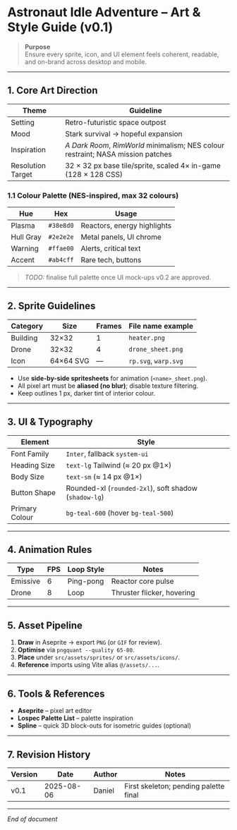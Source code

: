 # Astronaut Idle Adventure – Art & Style Guide (v0.1)

> **Purpose**  
> Ensure every sprite, icon, and UI element feels coherent, readable, and on-brand across desktop and mobile.

---

## 1. Core Art Direction

| Theme            | Guideline                                                                 |
| ---------------- | ------------------------------------------------------------------------- |
| Setting          | Retro-futuristic space outpost  |
| Mood             | Stark survival → hopeful expansion |
| Inspiration      | *A Dark Room*, *RimWorld* minimalism; NES colour restraint; NASA mission patches |
| Resolution Target| 32 × 32 px base tile/sprite, scaled 4× in-game (128 × 128 CSS) |

### 1.1 Colour Palette (NES-inspired, max 32 colours)

| Hue      | Hex | Usage            |
| -------- | --- | ---------------- |
| Plasma   | `#38e8d0` | Reactors, energy highlights |
| Hull Gray| `#2e2e2e` | Metal panels, UI chrome |
| Warning  | `#ffae00` | Alerts, critical text |
| Accent   | `#ab4cff` | Rare tech, buttons |

> *TODO:* finalise full palette once UI mock-ups v0.2 are approved.

---

## 2. Sprite Guidelines

| Category   | Size      | Frames | File name example                 |
| ---------- | --------- | ------ | --------------------------------- |
| Building   | 32×32     | 1      | `heater.png`                      |
| Drone      | 32×32     | 4      | `drone_sheet.png`                 |
| Icon       | 64×64 SVG | —      | `rp.svg`, `warp.svg`              |

* Use **side-by-side spritesheets** for animation (`<name>_sheet.png`).  
* All pixel art must be **aliased (no blur)**; disable texture filtering.  
* Keep outlines 1 px, darker tint of interior colour.

---

## 3. UI & Typography

| Element       | Style                                                   |
| ------------- | ------------------------------------------------------- |
| Font Family   | `Inter`, fallback `system-ui`                           |
| Heading Size  | `text-lg` Tailwind (≈ 20 px @1×)                        |
| Body Size     | `text-sm` (≈ 14 px @1×)                                 |
| Button Shape  | Rounded-xl (`rounded-2xl`), soft shadow (`shadow-lg`)   |
| Primary Colour| `bg-teal-600` (hover `bg-teal-500`)                     |

---

## 4. Animation Rules

| Type     | FPS  | Loop Style | Notes                          |
| -------- | ---- | ---------- | ------------------------------ |
| Emissive | 6    | Ping-pong  | Reactor core pulse             |
| Drone    | 8    | Loop       | Thruster flicker, hovering     |

---

## 5. Asset Pipeline

1. **Draw** in Aseprite → export `PNG` (or `GIF` for review).  
2. **Optimise** via `pngquant --quality 65-80`.  
3. **Place** under `src/assets/sprites/` or `src/assets/icons/`.  
4. **Reference** imports using Vite alias `@/assets/...`.

---

## 6. Tools & References

- **Aseprite** – pixel art editor  
- **Lospec Palette List** – palette inspiration  
- **Spline** – quick 3D block-outs for isometric guides (optional)

---

## 7. Revision History

| Version | Date         | Author  | Notes                         |
| ------- | ------------ | ------- | ----------------------------- |
| v0.1    | 2025-08-06   | Daniel  | First skeleton; pending palette final |

---

*End of document*

